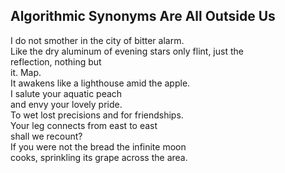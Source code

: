 Algorithmic Synonyms Are All Outside Us
---------------------------------------
I do not smother in the city of bitter alarm.  
Like the dry aluminum of evening stars only flint, just the  
reflection, nothing but  
it. Map.  
It awakens like a lighthouse amid the apple.  
I salute your aquatic peach  
and envy your lovely pride.  
To wet lost precisions and for friendships.  
Your leg connects from east to east  
shall we recount?  
If you were not the bread the infinite moon  
cooks, sprinkling its grape across the area.  
